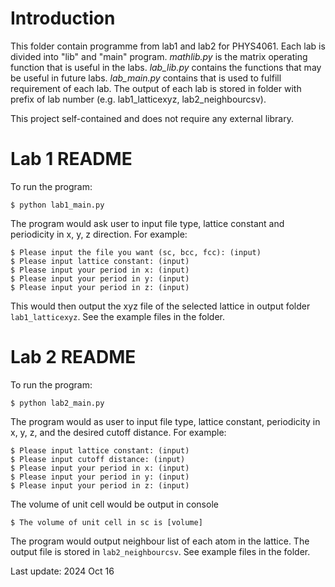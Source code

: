 # Introduction

This folder contain programme from lab1 and lab2 for PHYS4061. 
Each lab is divided into "lib" and "main" program. 
_mathlib.py_ is the matrix operating function that is useful in the labs.
_lab_lib.py_ contains the functions that may be useful in future labs.
_lab_main.py_ contains that is used to fulfill requirement of each lab.
The output of each lab is stored in folder with prefix of lab number 
(e.g. lab1_latticexyz, lab2_neighbourcsv).

This project self-contained and does not require any external library.
# Lab 1 README

To run the program:
```
$ python lab1_main.py
```

The program would ask user to input file type, lattice constant
and periodicity in x, y, z direction. For example:
```
$ Please input the file you want (sc, bcc, fcc): (input)
$ Please input lattice constant: (input)
$ Please input your period in x: (input)
$ Please input your period in y: (input)
$ Please input your period in z: (input)
```

This would then output the xyz file of the selected lattice in 
output folder `lab1_latticexyz`. See the example files in the folder.

# Lab 2 README

To run the program:
```
$ python lab2_main.py
```

The program would as user to input file type, lattice constant,
periodicity in x, y, z, and the desired cutoff distance. For example:
```
$ Please input lattice constant: (input)
$ Please input cutoff distance: (input)
$ Please input your period in x: (input) 
$ Please input your period in y: (input)
$ Please input your period in z: (input) 
```

The volume of unit cell would be output in console
```
$ The volume of unit cell in sc is [volume]
```

The program would output neighbour list of each atom in the lattice.
The output file is stored in `lab2_neighbourcsv`. See example files
in the folder.

Last update: 2024 Oct 16
